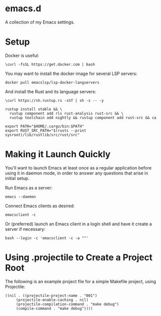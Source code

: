 emacs.d
=======

A collection of my Emacs settings.

Setup
=====

Docker is useful:
```
\curl -fsSL https://get.docker.com | bash
```

You may want to install the docker image for several LSP servers:
```
docker pull emacslsp/lsp-docker-langservers
```

And install the Rust and its language servers:
```
\curl https://sh.rustup.rs -sSf | sh -s -- -y

rustup install stable && \
  rustup component add rls rust-analysis rust-src && \
  rustup toolchain add nightly && rustup component add rust-src && ca

export PATH="$HOME/.cargo/bin:$PATH"
export RUST_SRC_PATH="$(rustc --print sysroot)/lib/rustlib/src/rust/src"
```

Making it Launch Quickly
========================

You'll want to launch Emacs at least once as a regular application before using it in daemon mode, in order to answer any questions that arise in initial setup.

Run Emacs as a server:

```
emacs --daemon
```

Connect Emacs clients as desired:

```
emacsclient -c
```

Or (preferred) launch an Emacs client in a login shell and have it create a server if necessary:

```
bash --login -c 'emacsclient -c -a ""'
```

Using .projectile to Create a Project Root
==========================================

The following is an example project file for a simple Makefile project, using Projectile:

```
((nil . ((projectile-project-name . "001")
	 (projectile-enable-caching . nil)
	 (projectile-compilation-command . "make debug")
	 (compile-command . "make debug"))))
```

